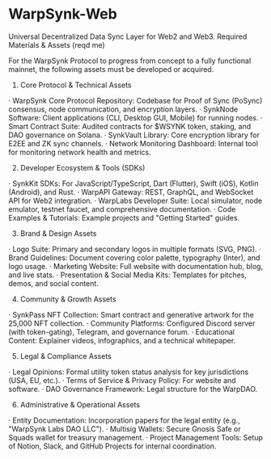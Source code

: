 # WarpSynk-Web
Universal Decentralized Data Sync Layer for Web2 and Web3.
Required Materials & Assets (reqd me)

For the WarpSynk Protocol to progress from concept to a fully functional mainnet, the following assets must be developed or acquired.

1. Core Protocol & Technical Assets

· WarpSynk Core Protocol Repository: Codebase for Proof of Sync (PoSync) consensus, node communication, and encryption layers.
· SynkNode Software: Client applications (CLI, Desktop GUI, Mobile) for running nodes.
· Smart Contract Suite: Audited contracts for $WSYNK token, staking, and DAO governance on Solana.
· SynkVault Library: Core encryption library for E2EE and ZK sync channels.
· Network Monitoring Dashboard: Internal tool for monitoring network health and metrics.

2. Developer Ecosystem & Tools (SDKs)

· SynkKit SDKs: For JavaScript/TypeScript, Dart (Flutter), Swift (iOS), Kotlin (Android), and Rust.
· WarpAPI Gateway: REST, GraphQL, and WebSocket API for Web2 integration.
· WarpLabs Developer Suite: Local simulator, node emulator, testnet faucet, and comprehensive documentation.
· Code Examples & Tutorials: Example projects and "Getting Started" guides.

3. Brand & Design Assets

· Logo Suite: Primary and secondary logos in multiple formats (SVG, PNG).
· Brand Guidelines: Document covering color palette, typography (Inter), and logo usage.
· Marketing Website: Full website with documentation hub, blog, and live stats.
· Presentation & Social Media Kits: Templates for pitches, demos, and social content.

4. Community & Growth Assets

· SynkPass NFT Collection: Smart contract and generative artwork for the 25,000 NFT collection.
· Community Platforms: Configured Discord server (with token-gating), Telegram, and governance forum.
· Educational Content: Explainer videos, infographics, and a technical whitepaper.

5. Legal & Compliance Assets

· Legal Opinions: Formal utility token status analysis for key jurisdictions (USA, EU, etc.).
· Terms of Service & Privacy Policy: For website and software.
· DAO Governance Framework: Legal structure for the WarpDAO.

6. Administrative & Operational Assets

· Entity Documentation: Incorporation papers for the legal entity (e.g., "WarpSynk Labs DAO LLC").
· Multisig Wallets: Secure Gnosis Safe or Squads wallet for treasury management.
· Project Management Tools: Setup of Notion, Slack, and GitHub Projects for internal coordination.
